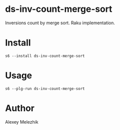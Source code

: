 # ds-inv-count-merge-sort

Inversions count by merge sort. Raku implementation.

# Install

    s6 --install ds-inv-count-merge-sort

# Usage

    s6 --plg-run ds-inv-count-merge-sort

# Author

Alexey Melezhik

